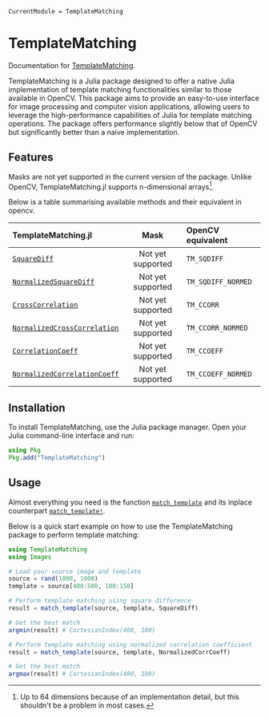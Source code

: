 ```@meta
CurrentModule = TemplateMatching
```

# TemplateMatching

Documentation for [TemplateMatching](https://github.com/mleseach/TemplateMatching.jl).

TemplateMatching is a Julia package designed to offer a native Julia implementation of
template matching functionalities similar to those available in OpenCV. This package aims
to provide an easy-to-use interface for image processing and computer vision applications,
allowing users to leverage the high-performance capabilities of Julia for template matching
operations. The package offers performance slightly below that of OpenCV but significantly
better than a naive implementation.

## Features

Masks are not yet supported in the current version of the package.
Unlike OpenCV, TemplateMatching.jl supports n-dimensional arrays[^1].

Below is a table summarising available methods and their equivalent in opencv.

| TemplateMatching.jl                   | Mask                | OpenCV equivalent      | 
|:--------------------------------------|:-------------------:|:-----------------------|
| [`SquareDiff`](@ref)                  | Not yet supported   | `TM_SQDIFF`            |
| [`NormalizedSquareDiff`](@ref)        | Not yet supported   | `TM_SQDIFF_NORMED`     |
| [`CrossCorrelation`](@ref)            | Not yet supported   | `TM_CCORR`             |
| [`NormalizedCrossCorrelation`](@ref)  | Not yet supported   | `TM_CCORR_NORMED`      |
| [`CorrelationCoeff`](@ref)            | Not yet supported   | `TM_CCOEFF`            |
| [`NormalizedCorrelationCoeff`](@ref)  | Not yet supported   | `TM_CCOEFF_NORMED`     |

[^1]: Up to 64 dimensions because of an implementation detail, but this shouldn't be a
problem in most cases.

## Installation

To install TemplateMatching, use the Julia package manager.
Open your Julia command-line interface and run:

```julia
using Pkg
Pkg.add("TemplateMatching")
```

## Usage

Almost everything you need is the function [`match_template`](@ref) and its inplace counterpart
[`match_template!`](@ref).

Below is a quick start example on how to use the TemplateMatching package to perform
template matching:

```julia
using TemplateMatching
using Images

# Load your source image and template
source = rand(1000, 1000)
template = source[400:500, 100:150]

# Perform template matching using square difference
result = match_template(source, template, SquareDiff)

# Get the best match
argmin(result) # CartesianIndex(400, 100)

# Perform template matching using normalized correlation coefficient
result = match_template(source, template, NormalizedCorrCoeff)

# Get the best match
argmax(result) # CartesianIndex(400, 100)
```

